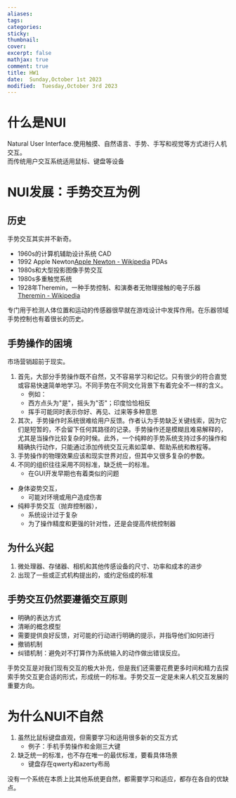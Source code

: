 ```yaml
---
aliases: 
tags: 
categories:
sticky:
thumbnail:
cover: 
excerpt: false
mathjax: true
comment: true
title: HW1
date:  Sunday,October 1st 2023
modified:  Tuesday,October 3rd 2023
---
```


# 什么是NUI

Natural User Interface.使用触摸、自然语言、手势、手写和视觉等方式进行人机交互。  
而传统用户交互系统适用鼠标、键盘等设备

# NUI发展：手势交互为例

## 历史

手势交互其实并不新奇。

- 1960s的计算机辅助设计系统 CAD
- 1992 Apple Newton[Apple Newton - Wikipedia](https://en.wikipedia.org/wiki/Apple_Newton) PDAs
- 1980s和大型投影图像手势交互
- 1980s多重触觉系统
- 1928年Theremin，一种手势控制、和演奏者无物理接触的电子乐器 [Theremin - Wikipedia](https://en.wikipedia.org/wiki/Theremin)

专门用于检测人体位置和运动的传感器很早就在游戏设计中发挥作用。在乐器领域手势控制也有着很长的历史。

## 手势操作的困境

市场营销超前于现实。

1. 首先，大部分手势操作既不自然，又不容易学习和记忆。只有很少的符合直觉或容易快速简单地学习。不同手势在不同文化背景下有着完全不一样的含义。
	- 例如：
	- 西方点头为"是"，摇头为"否"；印度恰恰相反
	- 挥手可能同时表示你好、再见、过来等多种意思
2. 其次，手势操作时系统很难给用户反馈。作者认为手势缺乏关键线索，因为它们是短暂的，不会留下任何其路径的记录。手势操作还是模糊且难易解释的，尤其是当操作比较复杂的时候。此外，一个纯粹的手势系统支持过多的操作和精确执行动作，只能通过添加传统交互元素如菜单、帮助系统和教程等。
3. 手势操作的物理效果应该和现实世界对应，但其中又很多复杂的参数。
4. 不同的组织往往采用不同标准，缺乏统一的标准。
	- 在GUI开发早期也有着类似的问题

- 身体姿势交互，
	- 可能对环境或用户造成伤害
- 纯粹手势交互（抛弃控制器），
	- 系统设计过于复杂
	- 为了操作精度和更强的针对性，还是会提高传统控制器

## 为什么兴起

1. 微处理器、存储器、相机和其他传感设备的尺寸、功率和成本的进步
2. 出现了一些或正式机构提出的，或约定俗成的标准

## 手势交互仍然要遵循交互原则

- 明确的表达方式
- 清晰的概念模型
- 需要提供良好反馈，对可能的行动进行明确的提示，并指导他们如何进行
- 撤销机制
- 纠错机制：避免对不打算作为系统输入的动作做出错误反应。

手势交互是对我们现有交互的极大补充，但是我们还需要花费更多时间和精力去探索手势交互更合适的形式，形成统一的标准。手势交互一定是未来人机交互发展的重要方向。

# 为什么NUI不自然

1. 虽然比鼠标键盘直观，但需要学习和适用很多新的交互方式
	- 例子：手机手势操作和金刚三大键
2. 缺乏统一的标准，也不存在唯一的最优标准，要看具体场景
	- 键盘存在qwerty和azerty布局

没有一个系统在本质上比其他系统更自然，都需要学习和适应，都存在各自的优缺点。